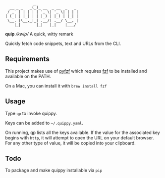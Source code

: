 ```
             _                   
  __ _ _   _(_)_ __  _ __  _   _ 
 / _` | | | | | '_ \| '_ \| | | |
| (_| | |_| | | |_) | |_) | |_| |
 \__, |\__,_|_| .__/| .__/ \__, |
    |_|       |_|   |_|    |___/ 

```
**quip**
*/kwip/*
A quick, witty remark

Quickly fetch code snippets, text and URLs from the CLI.

## Requirements

This project makes use of [pyfzf](http://www.github.com/nk412/pyfzf) which requires [fzf](http://www.github.com/junegunn/fzf) to be installed and available on the PATH.

On a Mac, you can install it with `brew install fzf`

## Usage

Type `qp` to invoke quippy.

Keys can be added to `~/.quippy.yaml`.

On running, qp lists all the keys available. If the value for the associated key begins with `http`, it will attempt to open the URL on your default browser.
For any other type of value, it will be copied into your clipboard.

## Todo

To package and make quippy installable via `pip`
